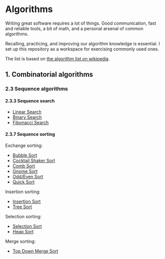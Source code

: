 # Algorithms

Writing great software requires a lot of things. Good communication, fast and
reliable tools, a bit of math, and a personal arsenal of common algorithms.

Recalling, practicing, and improving our algorithm knowledge is essential. I
set up this repository as a workspace for exercising commonly used ones.

The list is based on
[the algorithm list on wikipedia](https://en.wikipedia.org/wiki/List_of_algorithms).

## 1. Combinatorial algorithms

### 2.3 Sequence algorithms

#### 2.3.3 Sequence search

- [Linear Search](combinatorial/sequence/search/linear.rb)
- [Binary Search](combinatorial/sequence/search/binary.rb)
- [Fibonacci Search](combinatorial/sequence/search/fibonacci.rb)

#### 2.3.7 Sequence sorting

Exchange sorting:

- [Bubble Sort](combinatorial/sequence/sorting/bubble.rb)
- [Cocktail Shaker Sort](combinatorial/sequence/sorting/cocktail.rb)
- [Comb Sort](combinatorial/sequence/sorting/comb.rb)
- [Gnome Sort](combinatorial/sequence/sorting/gnome.rb)
- [Odd/Even Sort](combinatorial/sequence/sorting/odd-even.rb)
- [Quick Sort](combinatorial/sequence/sorting/quick.rb)

Insertion sorting:

- [Insertion Sort](combinatorial/sequence/sorting/insertion.rb)
- [Tree Sort](combinatorial/sequence/sorting/tree.rb)

Selection sorting:

- [Selection Sort](combinatorial/sequence/sorting/selection.rb)
- [Heap Sort](combinatorial/sequence/sorting/heapsort.rb)

Merge sorting:

- [Top Down Merge Sort](combinatorial/sequence/sorting/top-down-merge.rb)
